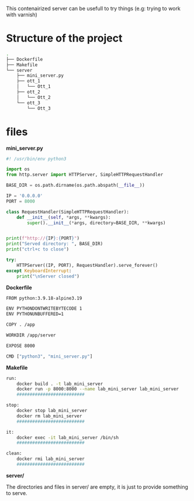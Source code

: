 

This contenairized server can be usefull to try things (e.g: trying to work with varnish)

# Structure of the project

```sh
.
├── Dockerfile
├── Makefile
└── server
    ├── mini_server.py
    ├── ott_1
    │   └── Ott_1
    ├── ott_2
    │   └── Ott_2
    └── ott_3
        └── Ott_3

```

# files

**mini_server.py**
```python
#! /usr/bin/env python3

import os
from http.server import HTTPServer, SimpleHTTPRequestHandler

BASE_DIR = os.path.dirname(os.path.abspath(__file__))

IP = '0.0.0.0'
PORT = 8000

class RequestHandler(SimpleHTTPRequestHandler):
    def __init__(self, *args, **kwargs):
        super().__init__(*args, directory=BASE_DIR, **kwargs)


print(f"http://{IP}:{PORT}")
print("Served directory: ", BASE_DIR)
print("ctrl+c to close")

try:
    HTTPServer((IP, PORT), RequestHandler).serve_forever()
except KeyboardInterrupt:
    print("\nServer closed")
```

**Dockerfile**
```sh
FROM python:3.9.18-alpine3.19

ENV PYTHONDONTWRITEBYTECODE 1
ENV PYTHONUNBUFFERED=1

COPY . /app

WORKDIR /app/server

EXPOSE 8000

CMD ["python3", "mini_server.py"]

```

**Makefile**
```sh
run:
	docker build . -t lab_mini_server
	docker run -p 8000:8000 --name lab_mini_server lab_mini_server
	##########################

stop:
	docker stop lab_mini_server
	docker rm lab_mini_server
	##########################

it:
	docker exec -it lab_mini_server /bin/sh
	##########################

clean:
	docker rmi lab_mini_server
	##########################
```

**server/**

The directories and files in server/ are empty, it is just to provide something to serve.
